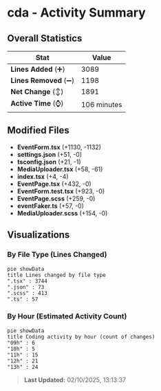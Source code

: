 # cda - Activity Summary 

## Overall Statistics

| Stat                   | Value                                                             |
| ---------------------- | ----------------------------------------------------------------- |
| **Lines Added** (➕)   | 3089                                          |
| **Lines Removed** (➖) | 1198                                        |
| **Net Change** (↕)    | 1891                |
| **Active Time** (⌚)   | 106 minutes |


## Modified Files
- **EventForm.tsx** (+1130, -1132)
- **settings.json** (+51, -0)
- **tsconfig.json** (+21, -1)
- **MediaUploader.tsx** (+58, -61)
- **index.tsx** (+4, -4)
- **EventPage.tsx** (+432, -0)
- **EventForm.test.tsx** (+923, -0)
- **EventPage.scss** (+259, -0)
- **eventFaker.ts** (+57, -0)
- **MediaUploader.scss** (+154, -0)

## Visualizations

### By File Type (Lines Changed)

```mermaid
pie showData
title Lines changed by file type
".tsx" : 3744
".json" : 73
".scss" : 413
".ts" : 57
```

### By Hour (Estimated Activity Count)

```mermaid
pie showData
title Coding activity by hour (count of changes)
"09h" : 6
"10h" : 5
"11h" : 15
"12h" : 21
"13h" : 24
```


> **Last Updated:** 02/10/2025, 13:13:37